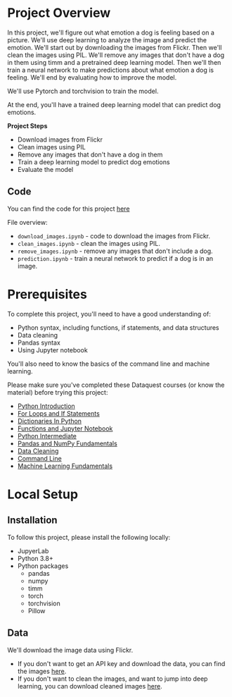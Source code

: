 # Project Overview

In this project, we'll figure out what emotion a dog is feeling based on a picture.  We'll use deep learning to analyze the image and predict the emotion.  We'll start out by downloading the images from Flickr.  Then we'll clean the images using PIL.  We'll remove any images that don't have a dog in them using timm and a pretrained deep learning model.  Then we'll then train a neural network to make predictions about what emotion a dog is feeling.  We'll end by evaluating how to improve the model.

We'll use Pytorch and torchvision to train the model.

At the end, you'll have a trained deep learning model that can predict dog emotions.

**Project Steps**

* Download images from Flickr
* Clean images using PIL
* Remove any images that don't have a dog in them
* Train a deep learning model to predict dog emotions
* Evaluate the model

## Code

You can find the code for this project [here](https://github.com/dataquestio/project-walkthroughs/tree/master/dog_emotions)

File overview:

* `download_images.ipynb` - code to download the images from Flickr.
* `clean_images.ipynb` - clean the images using PIL.
* `remove_images.ipynb` - remove any images that don't include a dog.
* `prediction.ipynb` - train a neural network to predict if a dog is in an image.

# Prerequisites

To complete this project, you'll need to have a good understanding of:

* Python syntax, including functions, if statements, and data structures
* Data cleaning
* Pandas syntax
* Using Jupyter notebook

You'll also need to know the basics of the command line and machine learning.

Please make sure you've completed these Dataquest courses (or know the material) before trying this project:

* [Python Introduction](https://www.dataquest.io/course/introduction-to-python/)
* [For Loops and If Statements](https://www.dataquest.io/course/for-loops-and-conditional-statements-in-python/)
* [Dictionaries In Python](https://www.dataquest.io/course/dictionaries-frequency-tables-and-functions-in-python/)
* [Functions and Jupyter Notebook](https://www.dataquest.io/course/python-functions-and-jupyter-notebook/)
* [Python Intermediate](https://www.dataquest.io/course/python-for-data-science-intermediate/)
* [Pandas and NumPy Fundamentals](https://www.dataquest.io/course/pandas-fundamentals/)
* [Data Cleaning](https://www.dataquest.io/course/python-datacleaning/)
* [Command Line](https://www.dataquest.io/course/command-line-elements/)
* [Machine Learning Fundamentals](https://www.dataquest.io/course/machine-learning-fundamentals/)

# Local Setup

## Installation

To follow this project, please install the following locally:

* JupyerLab
* Python 3.8+
* Python packages
    * pandas
    * numpy
    * timm
    * torch
    * torchvision
    * Pillow

## Data

We'll download the image data using Flickr.  

* If you don't want to get an API key and download the data, you can find the images [here](https://drive.google.com/file/d/1RZV1Rnix8aIfSVzikBiW09wn9bg20jND/view?usp=sharing).
* If you don't want to clean the images, and want to jump into deep learning, you can download cleaned images [here](https://drive.google.com/file/d/1VN4TnRaBtajJ7m4FiGCOQCEgbs2bquem/view?usp=sharing).
